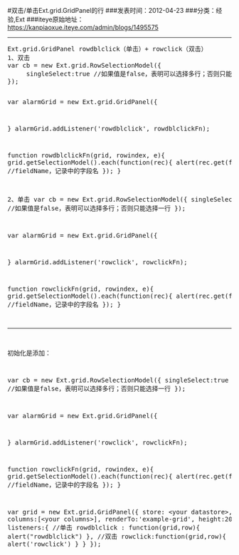 #双击/单击Ext.grid.GridPanel的行
###发表时间：2012-04-23
###分类：经验,Ext
###iteye原始地址：<a href="https://kanpiaoxue.iteye.com/admin/blogs/1495575" target="_blank">https://kanpiaoxue.iteye.com/admin/blogs/1495575</a>

---

<p> </p>
<pre name="code" class="js">Ext.grid.GridPanel rowdblclick（单击）+ rowclick（双击）
1、双击 
var cb = new Ext.grid.RowSelectionModel({ 
     singleSelect:true //如果值是false，表明可以选择多行；否则只能选择一行 
}); 
   
var alarmGrid = new Ext.grid.GridPanel({ 
   
} 
alarmGrid.addListener('rowdblclick', rowdblclickFn); 
   
function rowdblclickFn(grid, rowindex, e){ 
     grid.getSelectionModel().each(function(rec){ 
     alert(rec.get(fieldName)); //fieldName，记录中的字段名 
     }); 
} 
   
2、单击 
var cb = new Ext.grid.RowSelectionModel({ 
     singleSelect:true //如果值是false，表明可以选择多行；否则只能选择一行 
}); 
   
var alarmGrid = new Ext.grid.GridPanel({ 
   
} 
alarmGrid.addListener('rowclick', rowclickFn); 
   
function rowclickFn(grid, rowindex, e){ 
     grid.getSelectionModel().each(function(rec){ 
     alert(rec.get(fieldName)); //fieldName，记录中的字段名 
     }); 
} 

__________

初始化是添加：

var cb = new Ext.grid.RowSelectionModel({ 
     singleSelect:true //如果值是false，表明可以选择多行；否则只能选择一行 
}); 

var alarmGrid = new Ext.grid.GridPanel({

} 
alarmGrid.addListener('rowclick', rowclickFn); 

function rowclickFn(grid, rowindex, e){ 
     grid.getSelectionModel().each(function(rec){ 
     alert(rec.get(fieldName)); //fieldName，记录中的字段名 
     }); 
} 

var grid = new Ext.grid.GridPanel({
   store: &lt;your datastore&gt;,
   columns:[&lt;your columns&gt;],
   renderTo:'example-grid',
   height:200,
   listeners:{
//单击
       rowdblclick : function(grid,row){
           alert("rowdblclick")
       },
//双击
       rowclick:function(grid,row){
           alert('rowclick')
       }
   }
});</pre>